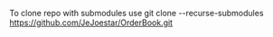 To clone repo with submodules use
git clone --recurse-submodules https://github.com/JeJoestar/OrderBook.git

